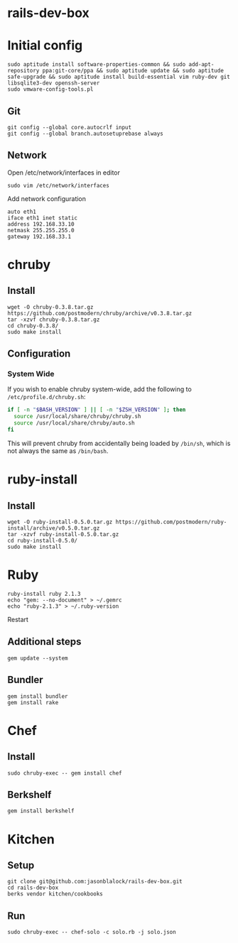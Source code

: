 rails-dev-box
=============
# Initial config

    sudo aptitude install software-properties-common && sudo add-apt-repository ppa:git-core/ppa && sudo aptitude update && sudo aptitude safe-upgrade && sudo aptitude install build-essential vim ruby-dev git libsqlite3-dev openssh-server
    sudo vmware-config-tools.pl

## Git

    git config --global core.autocrlf input
    git config --global branch.autosetuprebase always

## Network

Open /etc/network/interfaces in editor

    sudo vim /etc/network/interfaces

Add network configuration

    auto eth1
    iface eth1 inet static
    address 192.168.33.10
    netmask 255.255.255.0
    gateway 192.168.33.1

# chruby

## Install

    wget -O chruby-0.3.8.tar.gz https://github.com/postmodern/chruby/archive/v0.3.8.tar.gz
    tar -xzvf chruby-0.3.8.tar.gz
    cd chruby-0.3.8/
    sudo make install

## Configuration

### System Wide

If you wish to enable chruby system-wide, add the following to
`/etc/profile.d/chruby.sh`:

``` bash
if [ -n "$BASH_VERSION" ] || [ -n "$ZSH_VERSION" ]; then
  source /usr/local/share/chruby/chruby.sh
  source /usr/local/share/chruby/auto.sh
fi
```

This will prevent chruby from accidentally being loaded by `/bin/sh`, which
is not always the same as `/bin/bash`.

# ruby-install

## Install

    wget -O ruby-install-0.5.0.tar.gz https://github.com/postmodern/ruby-install/archive/v0.5.0.tar.gz
    tar -xzvf ruby-install-0.5.0.tar.gz
    cd ruby-install-0.5.0/
    sudo make install

# Ruby

    ruby-install ruby 2.1.3
    echo "gem: --no-document" > ~/.gemrc
    echo "ruby-2.1.3" > ~/.ruby-version

Restart

## Additional steps

    gem update --system

## Bundler

    gem install bundler
    gem install rake

# Chef

## Install

    sudo chruby-exec -- gem install chef

## Berkshelf

    gem install berkshelf

# Kitchen

## Setup

    git clone git@github.com:jasonblalock/rails-dev-box.git
    cd rails-dev-box
    berks vendor kitchen/cookbooks

## Run

    sudo chruby-exec -- chef-solo -c solo.rb -j solo.json




